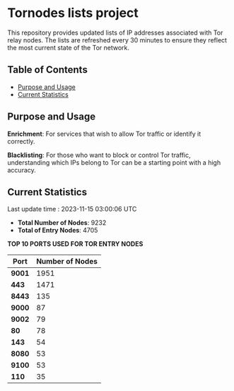 # Tornodes lists project

This repository provides updated lists of IP addresses associated with Tor relay nodes. The lists are refreshed every 30 minutes to ensure they reflect the most current state of the Tor network.

## Table of Contents

- [Purpose and Usage](#purpose-and-usage)
- [Current Statistics](#current-statistics)


## Purpose and Usage

**Enrichment**: For services that wish to allow Tor traffic or identify it correctly.

**Blacklisting**: For those who want to block or control Tor traffic, understanding which IPs belong to Tor can be a starting point with a high accuracy.

## Current Statistics

Last update time : 2023-11-15 03:00:06 UTC

- **Total Number of Nodes**: 9232
- **Total of Entry Nodes**: 4705

**TOP 10 PORTS USED FOR TOR ENTRY NODES**

| **Port** | **Number of Nodes** |
|------|-----------------|
| **9001**   | 1951  |
| **443**   | 1471  |
| **8443**   | 135  |
| **9000**   | 87  |
| **9002**   | 79  |
| **80**   | 78  |
| **143**   | 54  |
| **8080**   | 53  |
| **9100**   | 53  |
| **110**   | 35  |

